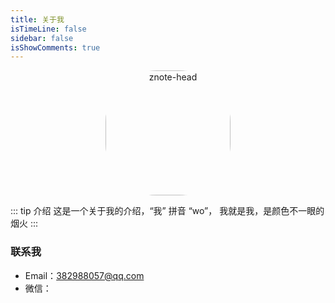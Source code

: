 ```yaml
---
title: 关于我
isTimeLine: false
sidebar: false
isShowComments: true
---
```


<p align="center"><img style="border-radius:41%;" :src="$withBase('/assets/img/logo.jpg')" alt="znote-head" height=200 width=200></p>

::: tip 介绍
  这是一个关于我的介绍，“我” 拼音 “wo”， 我就是我，是颜色不一眼的烟火
:::
<CanvasNest color="255,0,0" opacity='1'></CanvasNest>


### 联系我

- <a class="zi zi_envelopeBold" zico="黑信封"></a> Email：[382988057@qq.com](mailto:382988057@qq.com)
- <a class="zi zi_tmWeixin" zico="微信"></a> 微信：